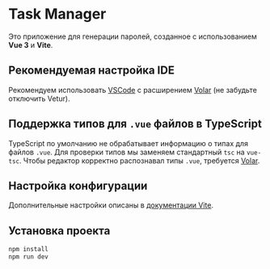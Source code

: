 # Task Manager

Это приложение для генерации паролей, созданное с использованием **Vue 3** и **Vite**.

## Рекомендуемая настройка IDE

Рекомендуем использовать [VSCode](https://code.visualstudio.com/) с расширением [Volar](https://marketplace.visualstudio.com/items?itemName=Vue.volar) (не забудьте отключить Vetur).

## Поддержка типов для `.vue` файлов в TypeScript

TypeScript по умолчанию не обрабатывает информацию о типах для файлов `.vue`. Для проверки типов мы заменяем стандартный `tsc` на `vue-tsc`. Чтобы редактор корректно распознавал типы `.vue`, требуется [Volar](https://marketplace.visualstudio.com/items?itemName=Vue.volar).

## Настройка конфигурации

Дополнительные настройки описаны в [документации Vite](https://vite.dev/config/).

## Установка проекта

```sh
npm install
npm run dev
